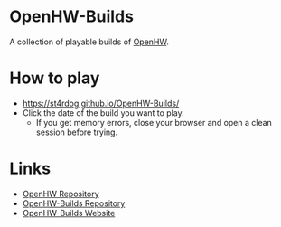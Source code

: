 # OpenHW-Builds
A collection of playable builds of [OpenHW](https://github.com/st4rdog/OpenHW).

# How to play
- https://st4rdog.github.io/OpenHW-Builds/
- Click the date of the build you want to play.
  - If you get memory errors, close your browser and open a clean session before trying.

# Links
- [OpenHW Repository](https://github.com/st4rdog/OpenHW)
- [OpenHW-Builds Repository](https://github.com/st4rdog/OpenHW-Builds)
- [OpenHW-Builds Website](https://st4rdog.github.io/OpenHW-Builds)